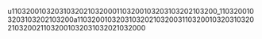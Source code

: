 u110320010320310320210320001103200103203103202103200_1103200103203103202103200a110320010320310320210320031103200103203103202103200211032001032031032021032000
